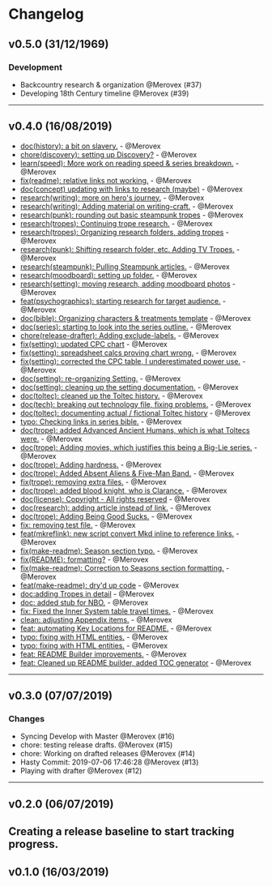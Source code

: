 # Changelog

## v0.5.0 (31/12/1969)
### Development

- Backcountry research & organization @Merovex (#37)
- Developing 18th Century timeline @Merovex (#39)

---

## v0.4.0 (16/08/2019)
- [doc(history): a bit on slavery.](https://github.com/Merovex/stranded-series/commit/660c617bdd19f471a605f47136070122a798e61f) - @Merovex
- [chore(discovery): setting up Discovery?](https://github.com/Merovex/stranded-series/commit/6bef933660372dbb8643b5f11a3c40243d6123b5) - @Merovex
- [learn(speed): More work on reading speed & series breakdown.](https://github.com/Merovex/stranded-series/commit/dcac3646d0059d886dd2a7ab2af43509213e2c31) - @Merovex
- [fix(readme): relative links not working.](https://github.com/Merovex/stranded-series/commit/18becfe8473272854116b9e5feddad5665c14126) - @Merovex
- [doc(concept) updating with links to research (maybe)](https://github.com/Merovex/stranded-series/commit/a174abc93d9b20488235ac63c4b7e6470899523d) - @Merovex
- [research(writing): more on hero's journey.](https://github.com/Merovex/stranded-series/commit/5a42896a79af44a492df4e5ddb4a46ea7e4062ec) - @Merovex
- [research(writing): Adding material on writing-craft.](https://github.com/Merovex/stranded-series/commit/f81d98a85eb1c7e398a1f9957ca30164d3a3d025) - @Merovex
- [research(punk): rounding out basic steampunk tropes](https://github.com/Merovex/stranded-series/commit/56809e3af5f0e84f70cd8dd08b1aa00087a78062) - @Merovex
- [research(tropes): Continuing trope research.](https://github.com/Merovex/stranded-series/commit/80a10f765ef75c6f89377622ffa7f7436ca3360e) - @Merovex
- [research(tropes): Organizing research folders, adding tropes](https://github.com/Merovex/stranded-series/commit/da963a73cfabe5dd57ca1f13a1c36f2687c7168e) - @Merovex
- [research(punk): Shifting research folder, etc. Adding TV Tropes.](https://github.com/Merovex/stranded-series/commit/3905d31a431669a1195ac44ad9e17b15e50ea4bd) - @Merovex
- [research(steampunk): Pulling Steampunk articles.](https://github.com/Merovex/stranded-series/commit/67ca756fb39ec5d1dcf3024aa60d89cfc6a3b1d8) - @Merovex
- [research(moodboard): setting up folder.](https://github.com/Merovex/stranded-series/commit/815b5895daeeb06b44b47f75ade3969d32734831) - @Merovex
- [research(setting): moving research, adding moodboard photos](https://github.com/Merovex/stranded-series/commit/0629390203fb867f0a6adcc900c0012b9dddfa57) - @Merovex
- [feat(psychographics): starting research for target audience.](https://github.com/Merovex/stranded-series/commit/693b179be36114d5cf896d316845acc0e8a588a7) - @Merovex
- [doc(bible): Organizing characters & treatments template](https://github.com/Merovex/stranded-series/commit/f7b0688ec6bc1a4327c7f7ee6ceb429ce0243488) - @Merovex
- [doc(series): starting to look into the series outline.](https://github.com/Merovex/stranded-series/commit/98536ec42730cba5a05cfcc6f0925733325cacde) - @Merovex
- [chore(release-drafter): Adding exclude-labels.](https://github.com/Merovex/stranded-series/commit/9bf71aa3c139832961e581d45b9ddae605665d12) - @Merovex
- [fix(setting): updated CPC chart](https://github.com/Merovex/stranded-series/commit/41889cb93e4332a7113dcf9d88547076b6821875) - @Merovex
- [fix(setting): spreadsheet calcs proving chart wrong.](https://github.com/Merovex/stranded-series/commit/3fb2670a4050bb4ccac12d920a7de091aea0b15b) - @Merovex
- [fix(setting): corrected the CPC table, I underestimated power use.](https://github.com/Merovex/stranded-series/commit/fb6e997c3fbfd6c1aab267d04c61e87ed1ddfb36) - @Merovex
- [doc(setting): re-organizing Setting.](https://github.com/Merovex/stranded-series/commit/f2a1e6275a1d9b06d936470f943df7ac238b1577) - @Merovex
- [doc(setting): cleaning up the setting documentation.](https://github.com/Merovex/stranded-series/commit/284b011787bbd4e52338d147701ab41f6c970eec) - @Merovex
- [doc(toltec): cleaned up the Toltec history.](https://github.com/Merovex/stranded-series/commit/36fc20488428ee8b5cddbbd29e8f4d355c8f03d3) - @Merovex
- [doc(tech): breaking out technology file, fixing problems.](https://github.com/Merovex/stranded-series/commit/b0a1d4dfbeac09af90a14462a334d35eefdbffce) - @Merovex
- [doc(toltec): documenting actual / fictional Toltec history](https://github.com/Merovex/stranded-series/commit/8cce3fc12189694824a2645fb48a85463833b01e) - @Merovex
- [typo: Checking links in series bible.](https://github.com/Merovex/stranded-series/commit/1ee8989693f431a0c075cb2b53c88fc6a264ca25) - @Merovex
- [doc(trope): added Advanced Ancient Humans, which is what Toltecs were.](https://github.com/Merovex/stranded-series/commit/f014a639f953a9ba87e32ad1b68eb76e893df036) - @Merovex
- [doc(trope): Adding movies, which justifies this being a Big-Lie series.](https://github.com/Merovex/stranded-series/commit/1a127927eb433955a3aaeb8d976fe783936e5ac8) - @Merovex
- [doc(trope): Adding hardness.](https://github.com/Merovex/stranded-series/commit/c6db5152cac7c537bb09ac127d66949f35c6546e) - @Merovex
- [doc(trope): Added Absent Aliens & Five-Man Band.](https://github.com/Merovex/stranded-series/commit/bd5460c9a84e4f89bf931026acd6bef0b6019712) - @Merovex
- [fix(trope): removing extra files.](https://github.com/Merovex/stranded-series/commit/b4eb914af6f0f65f4f47076ee74f6408ae202abd) - @Merovex
- [doc(trope): added blood knight, who is Clarance.](https://github.com/Merovex/stranded-series/commit/9fbb74873c13827c6bef657b352984e61acbe241) - @Merovex
- [doc(license): Copyright - All rights reserved](https://github.com/Merovex/stranded-series/commit/8da017150a95bf20de2591d0f3c2913e222add8b) - @Merovex
- [doc(research): adding article instead of link.](https://github.com/Merovex/stranded-series/commit/963dd928a9ceaec8243361acd783f280d4482565) - @Merovex
- [doc(trope): Adding Being Good Sucks.](https://github.com/Merovex/stranded-series/commit/72aa57d542c09067fa0ac2d29dabbea49359e53e) - @Merovex
- [fix: removing test file.](https://github.com/Merovex/stranded-series/commit/98d7333de980c12320fd30eef0cfaa973fdca16a) - @Merovex
- [feat(mkreflink): new script convert Mkd inline to reference links.](https://github.com/Merovex/stranded-series/commit/af63ba8ae3d9ba9bba924c9d67aafffabd3a33ca) - @Merovex
- [fix(make-readme): Season section typo.](https://github.com/Merovex/stranded-series/commit/7ca4b3423530600c68e8311ee60f04d9bfdbc712) - @Merovex
- [fix(README): formatting?](https://github.com/Merovex/stranded-series/commit/c365f15e1003b31a10eabf974460ec6c62659fcb) - @Merovex
- [fix(make-readme): Correction to Seasons section formatting.](https://github.com/Merovex/stranded-series/commit/d404fbcfa488cee9b4111464c0c44244c8cc8b31) - @Merovex
- [feat(make-readme): dry'd up code](https://github.com/Merovex/stranded-series/commit/3619b9e84ee6995c5eb68b7dafee4cefb2d44a4e) - @Merovex
- [doc:adding Tropes in detail](https://github.com/Merovex/stranded-series/commit/859bdd6984c88a9518e8f4b08f9c2c3e77ca5d01) - @Merovex
- [doc: added stub for NBO.](https://github.com/Merovex/stranded-series/commit/796a905a60240517589dca70473a43be1887d56a) - @Merovex
- [fix: Fixed the Inner System table travel times.](https://github.com/Merovex/stranded-series/commit/1411d6f0789da6afdbb1433a1931e493aabe4c44) - @Merovex
- [clean: adjusting Appendix items.](https://github.com/Merovex/stranded-series/commit/0b646696dba1c3cb259e0e120bba6c4ef21aa8ed) - @Merovex
- [feat: automating Key Locations for README.](https://github.com/Merovex/stranded-series/commit/eafe271836afe436adbd804e4e8f36230027ea37) - @Merovex
- [typo: fixing with HTML entities.](https://github.com/Merovex/stranded-series/commit/87a65f8aa899be626428c938fef493f35df0ae09) - @Merovex
- [typo: fixing with HTML entities.](https://github.com/Merovex/stranded-series/commit/df9e0e89e6ed82b1001696a55ac2f5279607ee86) - @Merovex
- [feat: README Builder improvements.](https://github.com/Merovex/stranded-series/commit/9c9170d7c47071f6c48c8bf347ccd58972b3e9b5) - @Merovex
- [feat: Cleaned up README builder, added TOC generator](https://github.com/Merovex/stranded-series/commit/d0456d9f283775cbba3657114f3f9fc0f9609c99) - @Merovex

---

## v0.3.0 (07/07/2019)
### Changes

- Syncing Develop with Master @Merovex (#16)
- chore: testing release drafts. @Merovex (#15)
- chore: Working on drafted releases @Merovex (#14)
- Hasty Commit: 2019-07-06 17:46:28 @Merovex (#13)
- Playing with drafter @Merovex (#12)

---

## v0.2.0 (06/07/2019)
Creating a release baseline to start tracking progress.
---

## v0.1.0 (16/03/2019)

